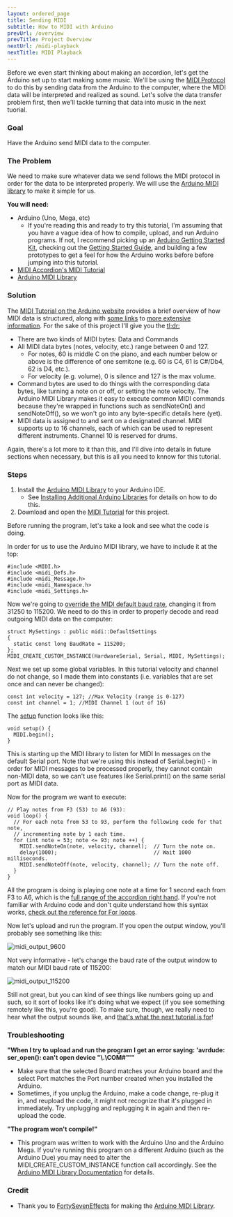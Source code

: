 ```yaml
---
layout: ordered_page
title: Sending MIDI
subtitle: How to MIDI with Arduino
prevUrl: /overview
prevTitle: Project Overview
nextUrl: /midi-playback
nextTitle: MIDI Playback
---
```


Before we even start thinking about making an accordion, let's get the Arduino set up to start making some music.  We'll be using the [MIDI Protocol](https://en.wikipedia.org/wiki/MIDI) to do this by sending data from the Arduino to the computer, where the MIDI data will be interpreted and realized as sound.  Let's solve the data transfer problem first, then we'll tackle turning that data into music in the next tuorial.

### Goal

Have the Arduino send MIDI data to the computer.

### The Problem 

We need to make sure whatever data we send follows the MIDI protocol in order for the data to be interpreted properly.  We will use the [Arduino MIDI library](http://playground.arduino.cc/Main/MIDILibrary) to make it simple for us.

**You will need:**

- Arduino (Uno, Mega, etc)
    - If you're reading this and ready to try this tutorial, I'm assuming that you have a vague idea of how to compile, upload, and run Arduino programs.  If not, I recommend picking up an [Arduino Getting Started Kit](https://www.amazon.com/s/ref=nb_sb_ss_c_1_18?url=search-alias%3Daps&field-keywords=arduino+getting+started+kit&sprefix=arduino+getting+st%2Caps%2C202), checking out the [Getting Started Guide](https://www.arduino.cc/en/Guide/HomePage), and building a few prototypes to get a feel for how the Arduino works before before jumping into this tutorial.
- [MIDI Accordion's MIDI Tutorial](https://github.com/bvavra/MIDI_Accordion/tree/master/Prototypes/MIDI_Tutorial)
- [Arduino MIDI Library](http://playground.arduino.cc/Main/MIDILibrary)

### Solution

The [MIDI Tutorial on the Arduino website](https://www.arduino.cc/en/Tutorial/Midi) provides a brief overview of how MIDI data is structured, along with [some links](http://www.tigoe.net/pcomp/code/communication/midi/) to [more extensive information](http://hinton-instruments.co.uk/reference/midi/protocol/index.htm).  For the sake of this project I'll give you the [tl;dr:](https://en.wikipedia.org/wiki/Wikipedia:Too_long;_didn%27t_read)

- There are two kinds of MIDI bytes: Data and Commands
- All MIDI data bytes (notes, velocity, etc.) range between 0 and 127.
    - For notes, 60 is middle C on the piano, and each number below or above is the difference of one semitone (e.g. 60 is C4, 61 is C#/Db4, 62 is D4, etc.).
    - For velocity (e.g. volume), 0 is silence and 127 is the max volume.
- Command bytes are used to do things with the corresponding data bytes, like turning a note on or off, or setting the note velocity.  The Arduino MIDI Library makes it easy to execute common MIDI commands because they're wrapped in functions such as sendNoteOn() and sendNoteOff(), so we won't go into any byte-specific details here (yet).
- MIDI data is assigned to and sent on a designated channel. MIDI supports up to 16 channels, each of which can be used to represent different instruments. Channel 10 is reserved for drums.

Again, there's a lot more to it than this, and I'll dive into details in future sections when necessary, but this is all you need to knnow for this tutorial.

### Steps


1. Install the [Arduino MIDI Library](http://playground.arduino.cc/Main/MIDILibrary) to your Arduino IDE.
    - See [Installing Additional Arduino Libraries](https://www.arduino.cc/en/Guide/Libraries) for details on how to do this.
2. Download and open the [MIDI Tutorial](https://github.com/bvavra/MIDI_Accordion/tree/master/Prototypes/MIDI_Tutorial) for this project.
    
Before running the program, let's take a look and see what the code is doing.

In order for us to use the Arduino MIDI library, we have to include it at the top:

    #include <MIDI.h>
    #include <midi_Defs.h>
    #include <midi_Message.h>
    #include <midi_Namespace.h>
    #include <midi_Settings.h>
    
Now we're going to [override the MIDI default baud rate](http://arduinomidilib.fortyseveneffects.com/a00013.html), changing it from 31250 to 115200.  We need to do this in order to properly decode and read outgoing MIDI data on the computer:

    struct MySettings : public midi::DefaultSettings
    {
      static const long BaudRate = 115200;
    };
    MIDI_CREATE_CUSTOM_INSTANCE(HardwareSerial, Serial, MIDI, MySettings);

Next we set up some global variables.  In this tutorial velocity and channel do not change, so I made them into constants (i.e. variables that are set once and can never be changed):

    const int velocity = 127; //Max Velocity (range is 0-127)
    const int channel = 1; //MIDI Channel 1 (out of 16)
    
The [setup](https://www.arduino.cc/en/Reference/Setup) function looks like this:

    void setup() {
      MIDI.begin();
    }
    
This is starting up the MIDI library to listen for MIDI In messages on the default Serial port.  Note that we're using this instead of Serial.begin() - in order for MIDI messages to be processed properly, they cannot contain non-MIDI data, so we can't use features like Serial.print() on the same serial port as MIDI data.

Now for the program we want to execute:

    // Play notes from F3 (53) to A6 (93):
    void loop() {
      // For each note from 53 to 93, perform the following code for that note,
	  // incrementing note by 1 each time.
      for (int note = 53; note <= 93; note ++) {
        MIDI.sendNoteOn(note, velocity, channel);  // Turn the note on.
        delay(1000);                               // Wait 1000 milliseconds.
        MIDI.sendNoteOff(note, velocity, channel); // Turn the note off.
      }
    }
    
All the program is doing is playing one note at a time for 1 second each from F3 to A6, which is the [full range of the accordion right hand](https://en.wikipedia.org/wiki/Piano_accordion).  If you're not familiar with Arduino code and don't quite understand how this syntax works, [check out the reference for For loops](https://www.arduino.cc/en/Reference/For).

Now let's upload and run the program.  If you open the output window, you'll probably see something like this:

![midi_output_9600](https://raw.githubusercontent.com/bvavra/MIDI_Accordion/gh-pages/img/midi/midi_output_9600.JPG)

Not very informative - let's change the baud rate of the output window to match our MIDI baud rate of 115200:

![midi_output_115200](https://raw.githubusercontent.com/bvavra/MIDI_Accordion/gh-pages/img/midi/midi_output_115200.JPG)

Still not great, but you can kind of see things like numbers going up and such, so it sort of looks like it's doing what we expect (if you see something remotely like this, you're good).  To make sure, though, we really need to hear what the output sounds like, and [that's what the next tutorial is for](../midi-playback)!

### Troubleshooting

**"When I try to upload and run the program I get an error saying: 'avrdude: ser_open(): can't open device "\\.\COM#"'"**

- Make sure that the selected Board matches your Arduino board and the select Port matches the Port number created when you installed the Arduino.
- Sometimes, if you unplug the Arduino, make a code change, re-plug it in, and reupload the code, it might not recognize that it's plugged in immediately.  Try unplugging and replugging it in again and then re-upload the code.

**"The program won't compile!"**

- This program was written to work with the Arduino Uno and the Arduino Mega.  If you're running this program on a different Arduino (such as the Arduino Due) you may need to alter the MIDI_CREATE_CUSTOM_INSTANCE function call accordingly.  See the [Arduino MIDI Library Documentation](http://arduinomidilib.fortyseveneffects.com/a00020.html#a95faae7d93fc1a603f99cc7ad92d72bf) for details.

### Credit

- Thank you to [FortySevenEffects](https://github.com/FortySevenEffects) for making the [Arduino MIDI Library](https://github.com/FortySevenEffects/arduino_midi_library).

